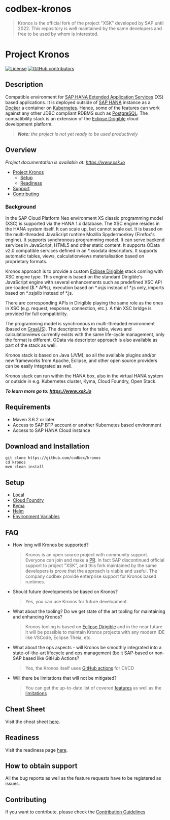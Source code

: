 # codbex-kronos

> Kronos is the official fork of the project "XSK" developed by SAP until 2022. This repository is well maintained by the same developers and free to be used by whom is interested.

# Project Kronos

[![License](https://img.shields.io/badge/License-Apache%202.0-blue.svg)](https://opensource.org/licenses/Apache-2.0)
[![GitHub contributors](https://img.shields.io/github/contributors/codbex/kronos.svg)](https://github.com/codbex/kronos/graphs/contributors)


## Description

Compatible environment for [SAP HANA Extended Application Services](https://help.sap.com/viewer/52715f71adba4aaeb480d946c742d1f6/2.0.03/en-US/a6c0749255d84a81a154a7fc87dd33ce.html) (XS) based applications. It is deployed outside of [SAP HANA](https://www.sap.com/products/hana.html?btp=991d50bf-fa15-4979-ac4b-b280b0eb951f) instance as a [Docker](https://www.docker.com/) a container on [Kubernetes](https://kubernetes.io/). Hence, some of the features can work against any other JDBC compliant RDBMS such as [PostgreSQL](https://www.postgresql.org/). The compatibility stack is an extension of the [Eclipse Dirigible](https://github.com/eclipse/dirigible) cloud development platform.

> _**Note:** the project is not yet ready to be used productively_


## Overview

_Project documentation is available at: https://www.xsk.io_

- [Project Kronos](#background)
  - [Setup](#setup)
  - [Readiness](#readiness)
- [Support](#how-to-obtain-support)
- [Contributing](#contributing)


### Background

In the SAP Cloud Platform Neo environment XS classic programming model (XSC) is supported via the HANA 1.x database. The XSC engine resides in the HANA system itself. It can scale up, but cannot scale out. It is based on the multi-threaded JavaScript runtime Mozilla Spydermonkey (Firefox's engine). It supports synchronous programming model. It can serve backend services in JavaScript, HTML5 and other static content. It supports OData v2.0 compatible services defined in an \*.xsodata descriptors. It supports automatic tables, views, calculationviews materialisation based on proprietary formats.

Kronos approach is to provide a custom [Eclipse Dirigible](https://www.dirigible.io/) stack coming with XSC engine type. This engine is based on the standard Dirigible's JavaScript engine with several enhancements such as predefined XSC API pre-loaded ($.* APIs), execution based on \*.xsjs instead of \*.js only, imports based on \*.xsjslib instead of \*.js.

There are corresponding APIs in Dirigible playing the same role as the ones in XSC (e.g. request, response, connection, etc.). A thin XSC bridge is provided for full compatibility.

The programming model is synchronous in multi-threaded environment (based on [GraalJS](https://github.com/graalvm/graaljs)). The descriptors for the table, views and calculationviews currently exists with the same life-cycle management, only the format is different. OData via descriptor approach is also available as part of the stack as well.

Kronos stack is based on Java (JVM), so all the available plugins and/or new frameworks from Apache, Eclipse, and other open source providers can be easily integrated as well.

Kronos stack can run within the HANA box, also in the virtual HANA system or outside in e.g. Kubernetes cluster, Kyma, Cloud Foundry, Open Stack.

_**To learn more go to: https://www.xsk.io**_

## Requirements

- Maven 3.6.2 or later
- Access to SAP BTP account or another Kubernetes based environment
- Access to SAP HANA Cloud instance

## Download and Installation

```
git clone https://github.com/codbex/kronos
cd kronos
mvn clean install
```

## Setup

- [Local](https://www.xsk.io/setup/)
- [Cloud Foundry](https://www.xsk.io/setup/cloud-foundry/)
- [Kyma](https://www.xsk.io/setup/kyma/)
- [Helm](https://www.xsk.io/setup/helm/)
- [Environment Variables](https://www.xsk.io/setup/environment-variables/)

## FAQ

- How long will Kronos be supported?

  > Kronos is an open source project with community support. Everyone can join and make a [PR](CONTRIBUTING.md). In fact SAP discontinued official support to project "XSK", and this fork maintained by the same developers is prove that the approach is viable and useful. The company codbex provide enterprise support for Kronos based runtimes.

- Should future developments be based on Kronos?

  > Yes, you can use Kronos for future development.

- What about the tooling? Do we get state of the art tooling for maintaining and enhancing Kronos?

  > Kronos tooling is based on [Eclipse Dirigible](https://www.dirigible.io/) and in the near future it will be possible to maintain Kronos projects with any modern IDE like VSCode, Eclipse Theia, etc.

- What about the ops aspects - will Kronos be smoothly integrated into a state-of-the-art lifecycle and ops management (be it SAP-based or non-SAP based like GitHub Actions?

  > Yes, the Kronos itself uses [GitHub actions](https://github.com/codbex/kronos/actions) for CI/CD

- Will there be limitations that will not be mitigated?

  > You can get the up-to-date list of covered [features](https://github.com/codbex/kronos/wiki/Readiness) as well as the [limitations](https://github.com/codbex/kronos/wiki/Limitations)

## Cheat Sheet

Visit the cheat sheet [here](https://github.com/codbex/kronos/wiki/Cheat-Sheet).

## Readiness

Visit the readiness page [here](https://github.com/codbex/kronos/wiki/Readiness).

## How to obtain support

All the bug reports as well as the feature requests have to be registered as issues.

## Contributing

If you want to contribute, please check the [Contribution Guidelines](CONTRIBUTING.md)
